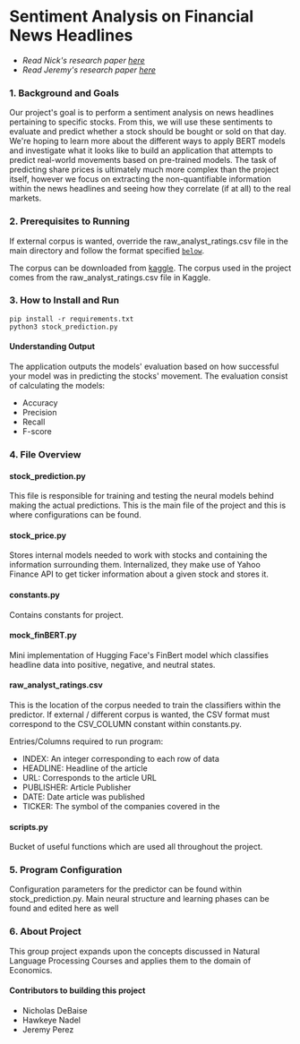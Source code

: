 # Sentiment Analysis on Financial News Headlines

- _Read Nick's research paper [here](<Research Paper - Nick DeBaise.pdf>)_
- _Read Jeremy's research paper [here](<Research Paper - Jeremy Perez.pdf>)_

### 1. Background and Goals
Our project's goal is to perform a sentiment analysis on news headlines pertaining to specific stocks. From this, we will use these sentiments to evaluate and predict whether a stock should be bought or sold on that day. We're hoping to learn more about the different ways to apply BERT models and investigate what it looks like to build an application that attempts to predict real-world movements based on pre-trained models. The task of predicting share prices is ultimately much more complex than the project itself, however we focus on extracting the non-quantifiable information within the news headlines and seeing how they correlate (if at all) to the real markets.

### 2.  Prerequisites to Running
If external corpus is wanted, override the raw_analyst_ratings.csv file in the main directory and follow the format specified [`below`](#corpus).

The corpus can be downloaded from [kaggle](https://www.kaggle.com/datasets/miguelaenlle/massive-stock-news-analysis-db-for-nlpbacktests). The corpus used in the project comes from the raw_analyst_ratings.csv file in Kaggle.

### 3. How to Install and Run

    pip install -r requirements.txt 
    python3 stock_prediction.py

#### Understanding Output
The application outputs the models' evaluation based on how successful your model was in predicting the stocks' movement. The evaluation consist of calculating the models: 

- Accuracy
- Precision
- Recall
- F-score

### 4. File Overview

#### stock_prediction.py
This file is responsible for training and testing the neural models behind making the actual predictions. This is the main file of the project and this is where configurations can be found.

#### stock_price.py
Stores internal models needed to work with stocks and containing the information surrounding them. Internalized, they make use of Yahoo Finance API to get ticker information about a given stock and stores it.

#### constants.py
Contains constants for project.

#### mock_finBERT.py
Mini implementation of Hugging Face's FinBert model which classifies headline data into positive, negative, and neutral states.

<h4 id="corpus"> raw_analyst_ratings.csv </h4> 

This is the location of the corpus needed to train the classifiers within the predictor.
If external / different corpus is wanted, the CSV format must correspond to the CSV_COLUMN constant within constants.py.

Entries/Columns required to run program:
 - INDEX: An integer corresponding to each row of data
 - HEADLINE: Headline of the article
 - URL: Corresponds to the article URL
 - PUBLISHER: Article Publisher
 - DATE: Date article was published
 - TICKER: The symbol of the companies covered in the 


#### scripts.py
Bucket of useful functions which are used all throughout the project. 

### 5. Program Configuration
Configuration parameters for the predictor can be found within stock_prediction.py. Main neural structure and learning phases can be found and edited here as well

### 6. About Project
This group project expands upon the concepts discussed in Natural Language Processing Courses and applies them to the domain of Economics.

#### Contributors to building this project

- Nicholas DeBaise
- Hawkeye Nadel
- Jeremy Perez
